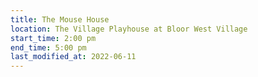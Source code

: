 ```yaml
---
title: The Mouse House
location: The Village Playhouse at Bloor West Village
start_time: 2:00 pm
end_time: 5:00 pm
last_modified_at: 2022-06-11
---
```

